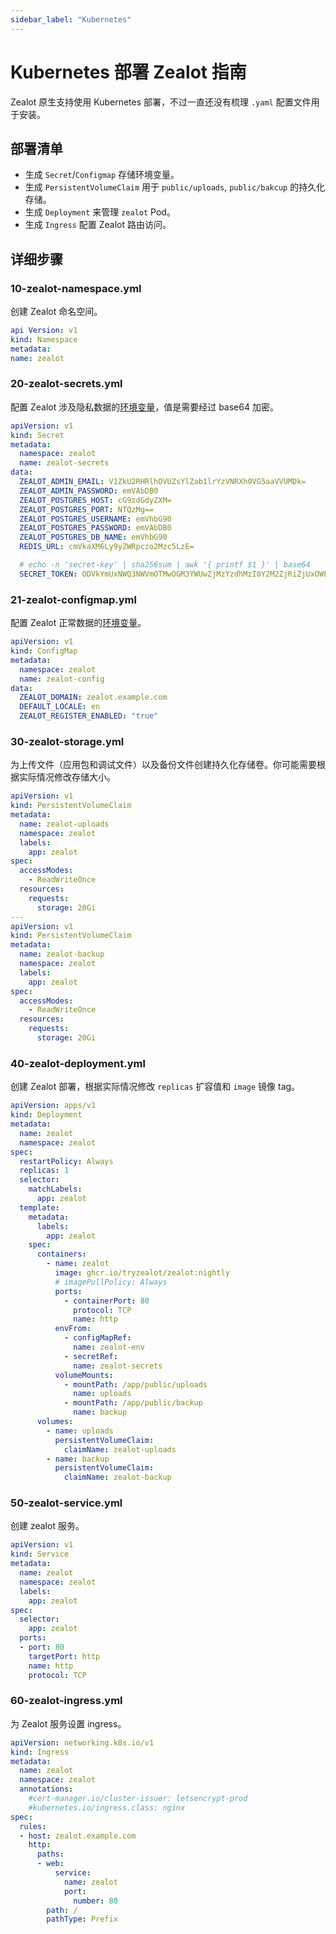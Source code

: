 ```yaml
---
sidebar_label: "Kubernetes"
---
```


# Kubernetes 部署 Zealot 指南

Zealot 原生支持使用 Kubernetes 部署，不过一直还没有梳理 `.yaml` 配置文件用于安装。

## 部署清单

- 生成 `Secret`/`Configmap` 存储环境变量。
- 生成 `PersistentVolumeClaim` 用于 `public/uploads`, `public/bakcup` 的持久化存储。
- 生成 `Deployment` 来管理 `zealot` Pod。
- 生成 `Ingress` 配置 Zealot 路由访问。

## 详细步骤

### 10-zealot-namespace.yml

创建 Zealot 命名空间。

```yaml title="10-zealot-namespace.yml"
api Version: v1
kind: Namespace
metadata:
name: zealot
```

### 20-zealot-secrets.yml

配置 Zealot 涉及隐私数据的[环境变量](/docs/self-hosted/configuration/environment-variables)，值是需要经过 base64 加密。

```yaml title="20-zealot-secrets.yml"
apiVersion: v1
kind: Secret
metadata:
  namespace: zealot
  name: zealot-secrets
data:
  ZEALOT_ADMIN_EMAIL: V1ZkU2RHRlhOVUZsYlZab1lrYzVNRXh0VG5aaVVUMDk=
  ZEALOT_ADMIN_PASSWORD: emVAbDB0
  ZEALOT_POSTGRES_HOST: cG9zdGdyZXM=
  ZEALOT_POSTGRES_PORT: NTQzMg==
  ZEALOT_POSTGRES_USERNAME: emVhbG90
  ZEALOT_POSTGRES_PASSWORD: emVAbDB0
  ZEALOT_POSTGRES_DB_NAME: emVhbG90
  REDIS_URL: cmVkaXM6Ly9yZWRpczo2Mzc5LzE=

  # echo -n 'secret-key' | sha256sum | awk '{ printf $1 }' | base64
  SECRET_TOKEN: ODVkYmUxNWQ3NWVmOTMwOGM3YWUwZjMzYzdhMzI0Y2M2ZjRiZjUxOWEyZWQyZjMwMjdiZDMzYzE0MGE0ZjlhYQ==
```

### 21-zealot-configmap.yml

配置 Zealot 正常数据的[环境变量](/docs/self-hosted/configuration/environment-variables)。

```yaml title="21-zealot-configmap.yml"
apiVersion: v1
kind: ConfigMap
metadata:
  namespace: zealot
  name: zealot-config
data:
  ZEALOT_DOMAIN: zealot.example.com
  DEFAULT_LOCALE: en
  ZEALOT_REGISTER_ENABLED: "true"
```

### 30-zealot-storage.yml

为上传文件（应用包和调试文件）以及备份文件创建持久化存储卷。你可能需要根据实际情况修改存储大小。

```yaml title="30-zealot-storage.yml"
apiVersion: v1
kind: PersistentVolumeClaim
metadata:
  name: zealot-uploads
  namespace: zealot
  labels:
    app: zealot
spec:
  accessModes:
    - ReadWriteOnce
  resources:
    requests:
      storage: 20Gi
---
apiVersion: v1
kind: PersistentVolumeClaim
metadata:
  name: zealot-backup
  namespace: zealot
  labels:
    app: zealot
spec:
  accessModes:
    - ReadWriteOnce
  resources:
    requests:
      storage: 20Gi
```

### 40-zealot-deployment.yml

创建 Zealot 部署，根据实际情况修改 `replicas` 扩容值和 `image` 镜像 tag。

```yaml title="40-zealot-deployment.yml"
apiVersion: apps/v1
kind: Deployment
metadata:
  name: zealot
  namespace: zealot
spec:
  restartPolicy: Always
  replicas: 1
  selector:
    matchLabels:
      app: zealot
  template:
    metadata:
      labels:
        app: zealot
    spec:
      containers:
        - name: zealot
          image: ghcr.io/tryzealot/zealot:nightly
          # imagePullPolicy: Always
          ports:
            - containerPort: 80
              protocol: TCP
              name: http
          envFrom:
            - configMapRef:
              name: zealot-env
            - secretRef:
              name: zealot-secrets
          volumeMounts:
            - mountPath: /app/public/uploads
              name: uploads
            - mountPath: /app/public/backup
              name: backup
      volumes:
        - name: uploads
          persistentVolumeClaim:
            claimName: zealot-uploads
        - name: backup
          persistentVolumeClaim:
            claimName: zealot-backup
```

### 50-zealot-service.yml

创建 zealot 服务。

```yaml title="50-zealot-service.yml"
apiVersion: v1
kind: Service
metadata:
  name: zealot
  namespace: zealot
  labels:
    app: zealot
spec:
  selector:
    app: zealot
  ports:
  - port: 80
    targetPort: http
    name: http
    protocol: TCP
```

### 60-zealot-ingress.yml

为 Zealot 服务设置 ingress。

```yaml title="50-zealot-ingress.yml"
apiVersion: networking.k8s.io/v1
kind: Ingress
metadata:
  name: zealot
  namespace: zealot
  annotations:
    #cert-manager.io/cluster-issuer: letsencrypt-prod
    #kubernetes.io/ingress.class: nginx
spec:
  rules:
  - host: zealot.example.com
    http:
      paths:
      - web:
          service:
            name: zealot
            port:
              number: 80
        path: /
        pathType: Prefix
```

